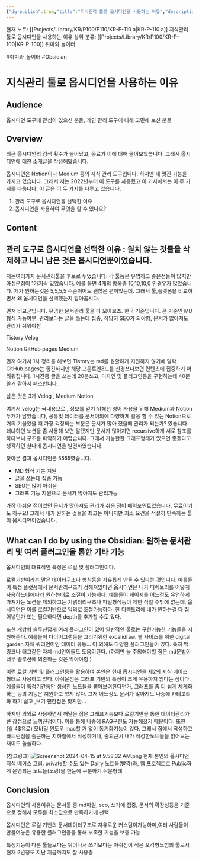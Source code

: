 ```yaml
---
{"dg-publish":true,"title":"지식관리 툴로 옵시디언을 사용하는 이유","description":"IT블로그 관리하기 위해 어떤 플랫폼을 사용할까에 대한 고민을 담은 글입니다. tistory나 Notion, Medium, Velog등 다양한 플랫폼중  Obsidian을 선택한 이유에 관한 글이 내용입니다. 선정이유는 여러 기준의 최소한을 만족하면서 결론적으로는 원하는 구조를 만들 수 있는 점이 장점입니다.","permalink":"/projects/library/kr/p100/p110/kr-p-110-a/","dgPassFrontmatter":true,"noteIcon":"0","created":"2024-12-18T22:15:24.664+09:00","updated":"2024-12-23T15:38:19.551+09:00"}
---
```


현재 노트: [[Projects/Library/KR/P100/P110/KR-P-110 a\|KR-P-110 a]] 지식관리 툴로 옵시디언을 사용하는 이유
상위 분류: [[Projects/Library/KR/P100/KR-P-100\|KR-P-100]] 취미와 놀이터

#취미와_놀이터 #Obsidian



# 지식관리 툴로 옵시디언을 사용하는 이유


## Audience
옵시디언 도구에 관심이 있으신 분들, 개인 관리 도구에 대해 고민해 보신 분들
## Overview
최근 옵시디언의 검색 횟수가 늘어났고, 동료가 이에 대해 물어보았습니다.
그래서 옵시디언에 대한 소개글을 작성해봤습니다.

옵시디언은 Notion이나 Medium 등의 지식 관리 도구입니다.
하지만 꽤 멋진 기능을 가지고 있습니다. 그래서 저는 2022년부터 이 도구를 사용했고 이 기사에서는 이 두 가지를 다룹니다.
이 글은 이 두 가지를 다루고 있습니다.
1. 관리 도구로 옵시디언을 선택한 이유
2. 옵시디언을 사용하여 무엇을 할 수 있나요?


## Content


## 관리 도구로 옵시디언을 선택한 이유 : 원치 않는 것들을 삭제하고 나니 남은 것은 옵시디언뿐이었습니다.

저는여러가지 문서관리툴을 후보로 두었습니다. 각 툴등은 유명하고 좋은점들이 많지만 아쉬운점이 1가지씩 있었습니다.
예를 들면 4개의 항목중 10,10,10,0 인경우가 많았습니다. 제가 원하는것은 5,5,5,5 수준이어도 괜찮은 편이었는데.
그래서 툴,플랫폼을 비교하면서 왜 옵시디언을 선택했는지 알아봅시다.

먼저 비교군입니다.
유명한 문서관리 툴을 다 모아보죠. 한국 기준입니다.
큰 기준인 MD 형식 가능여부, 관리보다는 글을 쓰는데 집중, 적당히 SEO가 되야함, 문서가 많아져도 관리가 쉬워야함

Tistory
Velog

Notion
GitHub pages
Medium

먼저 여기서 1차 정리를 해보면 Tistory는 md를 원할하게 지원하지 않기에 탈락
GitHub pages는 좋긴하지만 해당 프론트엔8드를 신경쓰다보면 컨텐츠에 집중하기 어려워집니다. 1시간중 글을 쓰는데 20분쓰고, 디자인 및 플러그인등을 구현하는데 40분쓸거 같아서 패스합니다.

남은 것은 3개
Velog , Medium
Notion

여기서  velog는 국내용으로 , 정보를 얻기 위해선 영어 사용을 위해 Medium과 Notion두개가 남았습니다,
공유및 데이터를 문서이외에 다양하게 활용 할 수 있는 Notion으로 거의 기울었을 때 가장 걱정되는 부분은 문서가 많아 졌을때 관리가 되는가? 였습니다.
왜냐하면 노션을 좀 사용해 보면 알겠지만 문서가 많아지면 recursive하게 서로 참조를 하다보니 구조를 파악하기 어렵습니다. 그래서 가능한한 그래프형태가 있으면 좋겠다고 생각하던 찰나에 옵시디언을 발견하였습니다.

찾아본 결과 옵시디언은 5555였습니다.
- MD 형식 기본 지원
- 글을 쓰는데 집중 가능
- SEO는 많이 아쉬움
- 그래프 기능 지원으로 문서가 많아져도 관리가능

가장 아쉬운 점이었던 문서가 많아져도 관리가 쉬운 점이 매력포인트였습니다. 무료이기도 하구요!
그래서 내가 원하는 것들을 최고는 아니지만 최소 요건을 적절히 만족하는 툴이 옵시디언이었습니다.


## What can I do by using the Obsidian: 원하는 문서관리 및 여러 플러그인을 통한 기타 기능

옵시디언의 대표적인 특징은
로컬 및 플러그인이다.

로컬기반이라는 말은 데이터구조나 형식등을 자유롭게 만들 수 있다는 것입니다.
예를들어 특정 플랫폼에서 문서관리구조가 정해져있다면,옵시디언은 내가 디렉토리를 어떻게사용하느냐에따라 원하는대로 조절이 가능하다.
예를들어 페이지를 어느정도 유연하게 가져가는 노션을 제외하고는 기덹터리구조나 파일형식등이 제한 적일 수밖에 없는데, 옵시디언은 이를 로컬기반으로 임의로 조절가능하다. 한 디렉토리에 내가 원하는걸 다 집어넣던가 또는 필요하다면 depth를 추가할 수도 있다.

또한 개방형 솔루션답게 여러 플러그인이 있어 일반적인 툴로는 구현가능한 기능들을 지원해준다.
예를들어 다이어그램등을 그리기위한 excalidraw.
웹 사비스를 위한 digital garden
자체 쿼리언어인 데이터 뷰등... 이 외에도 다양한 플러그인들이 있다. 특히 백링크나 태그같은 자체 md언어들도 도윰이된다. (하지만 늘 주의해야할 점은 md문법이 너무 솔루션에 의존하는 것은 막아야함 )


이런 로컬 기반 및 플러그인등을 활용하여 본인은 현재 옵시디언을 제2의 지식 베이스 형태로 사용하고 있다.
아쉬운점은 그래프 기반의 특징이 크게 유용하지 읺다는 점이다.
예를들어 특정기간동안 생성한 노드들을 뽑아보려한다던가, 그래프를 좀 더 쉽게 체계화하는 등의 기능은 지원하고 있지 않다.
그저 어느정도 문서가 많아져도 나중에 카테고리화 하기 쉽고  ,보기 편한점은 맞지만...

하지만 의외로 사용하면서 깨달은 점은 그래프기능보다 로컬기반을 통한 데이터관리가 큰 장점으로 느껴진점이다. 이를 통해 나중에 RAG구현도 가능해졌기 때문이다.
또한 (월 4$유료) 모바일 윈도우 mac할 거 없이 동기화기능이 있다. 그래서 집에서 작성하고 빠트린점을 출근하는 지하철에서 
작성하거나, 출퇴근시 내가 작성한노트들을 읽어보는 재미도 쏠쏠하다.

(참고링크)
![Screenshot 2024-04-15 at 9.58.32 AM.png](/img/user/images/Past%20images/Screenshot%202024-04-15%20at%209.58.32%20AM.png)
현재 본인의 옵시디언 지식 베이스 그림. private할 수도 있는 Dairy 노트들(빨강)과, 웹 프로젝트로 Public하게 운영되는 노트들(노랑)을 한눈에 구분하기 쉬운형태






 

## Conclusion
옵시디언의 사용이유는 문서툴 중 md파일, seo, 쓰기에 집중, 문서의 확장성등을 기준으로 정해서 모두를 최소값으로 만족하기에 선택

옵시디언은 로컬 기반의 문서데이터구조로 자유로운 커스텀이가능하며,여러 사람들이 만들어놓은 유용한 플러그인들을 통해 부족한 기능을 보충 가능

특정기능이 다른 툴들보다는 뛰어나서 쓰기보다는 아쉬점이 적은 오각형느낌의 툴로서 현재 2년정도 지난 지금까지도 잘 사용중
